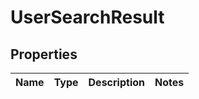 
# UserSearchResult

## Properties
Name | Type | Description | Notes
------------ | ------------- | ------------- | -------------



